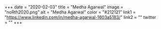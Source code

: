 +++ 
date = "2020-02-03" 
title = "Medha Agarwal" 
image = "noRth2020.png" 
alt = "Medha Agarwal" 
color = "#212121" 
link1 = "https://www.linkedin.com/in/medha-agarwal-1603a5183/" 
link2 = ""
twitter = ""
+++